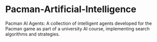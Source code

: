 # Pacman-Artificial-Intelligence
Pacman AI Agents: A collection of intelligent agents developed for the Pacman game as part of a university AI course, implementing search algorithms and strategies.

